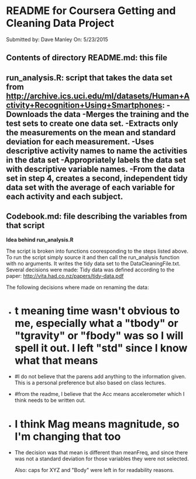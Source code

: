 README for Coursera Getting and Cleaning Data Project
==========

Submitted by: Dave Manley
On: 5/23/2015

**Contents of directory**
README.md: this file
----------

run_analysis.R: script that takes the data set from http://archive.ics.uci.edu/ml/datasets/Human+Activity+Recognition+Using+Smartphones:
    -Downloads the data
    -Merges the training and the test sets to create one data set.
    -Extracts only the measurements on the mean and standard deviation for each measurement. 
    -Uses descriptive activity names to name the activities in the data set
    -Appropriately labels the data set with descriptive variable names. 
    -From the data set in step 4, creates a second, independent tidy data set with the average of each variable for each activity and each subject.
----------

Codebook.md: file describing the variables from that script
----------

**Idea behind run_analysis.R**

The script is broken into functions cooresponding to the steps listed above.
To run the script simply source it and then call the run_analysis function with no arguments. It writes the tidy data set to the DataCleaningFile.txt. Several decisions were made:
Tidy data was defined according to the paper: http://vita.had.co.nz/papers/tidy-data.pdf

The following decisions where made on renaming the data:
 - # t meaning time wasn't obvious to me, especially what a "tbody" or "tgravity" or "fbody" was so I will spell it out. I left "std" since I know what that means 
 -  #I do not believe that the parens add anything to the information given. This is a personal preference but also based on class lectures.
 -  #from the readme, I believe that the Acc means accelerometer which I think needs to be written out.
 -  # I think Mag means magnitude, so I'm changing that too

 - The decision was that mean is different than meanFreq, and since there was not a standard deviation for those variables they were not selected.

     Also: caps for XYZ and "Body" were left in for readability reasons.
